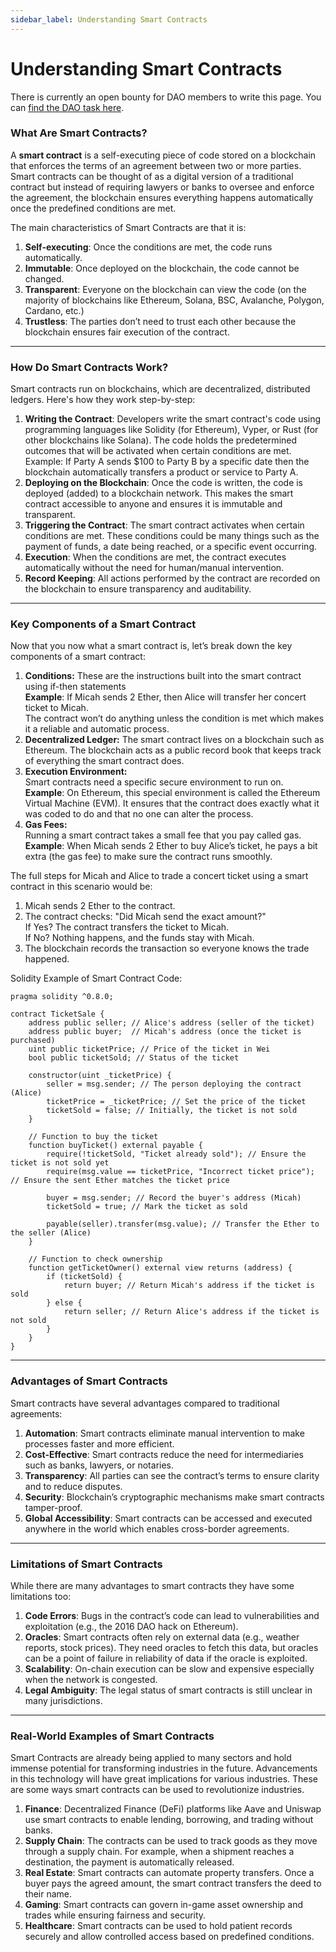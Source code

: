 ```yaml
---
sidebar_label: Understanding Smart Contracts
---
```


# Understanding Smart Contracts

There is currently an open bounty for DAO members to write this page. You can [find the DAO task here](https://dao.kublockchain.com/tasks/?task=0x2c-0xf4efc952759fa6b4bc5aafe8150f373feb9df208&projectId=Getting%20Started-0xf4efc952759fa6b4bc5aafe8150f373feb9df208).

### **What Are Smart Contracts?**

A **smart contract** is a self-executing piece of code stored on a blockchain that enforces the terms of an agreement between two or more parties. Smart contracts can be thought of as a digital version of a traditional contract but instead of requiring lawyers or banks to oversee and enforce the agreement, the blockchain ensures everything happens automatically once the predefined conditions are met.

The main characteristics of Smart Contracts are that it is:

1. **Self-executing**: Once the conditions are met, the code runs automatically.
2. **Immutable**: Once deployed on the blockchain, the code cannot be changed.
3. **Transparent**: Everyone on the blockchain can view the code (on the majority of blockchains like Ethereum, Solana, BSC, Avalanche, Polygon, Cardano, etc.)
4. **Trustless**: The parties don’t need to trust each other because the blockchain ensures fair execution of the contract.

---

### **How Do Smart Contracts Work?**

Smart contracts run on blockchains, which are decentralized, distributed ledgers. Here's how they work step-by-step:

1. **Writing the Contract**: Developers write the smart contract's code using programming languages like Solidity (for Ethereum), Vyper, or Rust (for other blockchains like Solana). The code holds the predetermined outcomes that will be activated when certain conditions are met.  
   Example: If Party A sends $100 to Party B by a specific date then the blockchain automatically transfers a product or service to Party A.
2. **Deploying on the Blockchain**: Once the code is written, the code is deployed (added) to a blockchain network. This makes the smart contract accessible to anyone and ensures it is immutable and transparent.
3. **Triggering the Contract**: The smart contract activates when certain conditions are met. These conditions could be many things such as the payment of funds, a date being reached, or a specific event occurring.
4. **Execution**: When the conditions are met, the contract executes automatically without the need for human/manual intervention.
5. **Record Keeping**: All actions performed by the contract are recorded on the blockchain to ensure transparency and auditability.

---

### **Key Components of a Smart Contract**

Now that you now what a smart contract is, let’s break down the key components of a smart contract:

1. **Conditions:** These are the instructions built into the smart contract using if-then statements  
   **Example**: If Micah sends 2 Ether, then Alice will transfer her concert ticket to Micah.  
   The contract won’t do anything unless the condition is met which makes it a reliable and automatic process.
2. **Decentralized Ledger:** The smart contract lives on a blockchain such as Ethereum. The blockchain acts as a public record book that keeps track of everything the smart contract does.
3. **Execution Environment:**  
   Smart contracts need a specific secure environment to run on.  
   **Example**: On Ethereum, this special environment is called the Ethereum Virtual Machine (EVM). It ensures that the contract does exactly what it was coded to do and that no one can alter the process.
4. **Gas Fees:**  
   Running a smart contract takes a small fee that you pay called gas.  
   **Example**: When Micah sends 2 Ether to buy Alice’s ticket, he pays a bit extra (the gas fee) to make sure the contract runs smoothly.

The full steps for Micah and Alice to trade a concert ticket using a smart contract in this scenario would be:

1. Micah sends 2 Ether to the contract.
2. The contract checks: "Did Micah send the exact amount?"  
   If Yes? The contract transfers the ticket to Micah.  
   If No? Nothing happens, and the funds stay with Micah.
3. The blockchain records the transaction so everyone knows the trade happened.

Solidity Example of Smart Contract Code:

```
pragma solidity ^0.8.0;

contract TicketSale {
    address public seller; // Alice's address (seller of the ticket)
    address public buyer;  // Micah's address (once the ticket is purchased)
    uint public ticketPrice; // Price of the ticket in Wei
    bool public ticketSold; // Status of the ticket

    constructor(uint _ticketPrice) {
        seller = msg.sender; // The person deploying the contract (Alice)
        ticketPrice = _ticketPrice; // Set the price of the ticket
        ticketSold = false; // Initially, the ticket is not sold
    }

    // Function to buy the ticket
    function buyTicket() external payable {
        require(!ticketSold, "Ticket already sold"); // Ensure the ticket is not sold yet
        require(msg.value == ticketPrice, "Incorrect ticket price"); // Ensure the sent Ether matches the ticket price

        buyer = msg.sender; // Record the buyer's address (Micah)
        ticketSold = true; // Mark the ticket as sold

        payable(seller).transfer(msg.value); // Transfer the Ether to the seller (Alice)
    }

    // Function to check ownership
    function getTicketOwner() external view returns (address) {
        if (ticketSold) {
            return buyer; // Return Micah's address if the ticket is sold
        } else {
            return seller; // Return Alice's address if the ticket is not sold
        }
    }
}
```

---

### **Advantages of Smart Contracts**

Smart contracts have several advantages compared to traditional agreements:

1. **Automation**: Smart contracts eliminate manual intervention to make processes faster and more efficient.
2. **Cost-Effective**: Smart contracts reduce the need for intermediaries such as banks, lawyers, or notaries.
3. **Transparency**: All parties can see the contract’s terms to ensure clarity and to reduce disputes.
4. **Security**: Blockchain’s cryptographic mechanisms make smart contracts tamper-proof.
5. **Global Accessibility**: Smart contracts can be accessed and executed anywhere in the world which enables cross-border agreements.

---

### **Limitations of Smart Contracts**

While there are many advantages to smart contracts they have some limitations too:

1. **Code Errors**: Bugs in the contract’s code can lead to vulnerabilities and exploitation (e.g., the 2016 DAO hack on Ethereum).
2. **Oracles**: Smart contracts often rely on external data (e.g., weather reports, stock prices). They need oracles to fetch this data, but oracles can be a point of failure in reliability of data if the oracle is exploited.
3. **Scalability**: On-chain execution can be slow and expensive especially when the network is congested.
4. **Legal Ambiguity**: The legal status of smart contracts is still unclear in many jurisdictions.

---

### **Real-World Examples of Smart Contracts**

Smart Contracts are already being applied to many sectors and hold immense potential for transforming industries in the future. Advancements in this technology will have great implications for various industries. These are some ways smart contracts can be used to revolutionize industries.

1. **Finance**: Decentralized Finance (DeFi) platforms like Aave and Uniswap use smart contracts to enable lending, borrowing, and trading without banks.
2. **Supply Chain**: The contracts can be used to track goods as they move through a supply chain. For example, when a shipment reaches a destination, the payment is automatically released.
3. **Real Estate**: Smart contracts can automate property transfers. Once a buyer pays the agreed amount, the smart contract transfers the deed to their name.
4. **Gaming**: Smart contracts can govern in-game asset ownership and trades while ensuring fairness and security.
5. **Healthcare**: Smart contracts can be used to hold patient records securely and allow controlled access based on predefined conditions.
